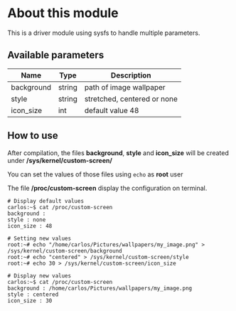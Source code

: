 # About this module
This is a driver module using sysfs to handle multiple parameters.

## Available parameters
| Name | Type | Description |
| --- | --- | --- |
| background | string | path of image wallpaper |
| style | string | stretched, centered or none |
| icon_size | int | default value 48 |

## How to use
After compilation, the files **background**, **style** and **icon_size** will be created under **/sys/kernel/custom-screen/**

You can set the values of those files using ``echo`` as **root** user

The file **/proc/custom-screen** display the configuration on terminal.

```console
# Display default values
carlos:~$ cat /proc/custom-screen
background :
style : none
icon_size : 48

# Setting new values
root:~# echo "/home/carlos/Pictures/wallpapers/my_image.png" > /sys/kernel/custom-screen/background
root:~# echo "centered" > /sys/kernel/custom-screen/style
root:~# echo 30 > /sys/kernel/custom-screen/icon_size

# Display new values
carlos:~$ cat /proc/custom-screen
background : /home/carlos/Pictures/wallpapers/my_image.png
style : centered
icon_size : 30
```
